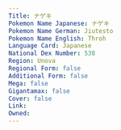 ```yaml
---
﻿Title: ナゲキ
Pokemon Name Japanese: ナゲキ
Pokemon Name German: Jiutesto
Pokemon Name English: Throh
Language Card: Japanese
National Dex Number: 538
Region: Unova
Regional Form: false
Additional Form: false
Mega: false
Gigantamax: false
Cover: false
Link: 
Owned: 
---
```

